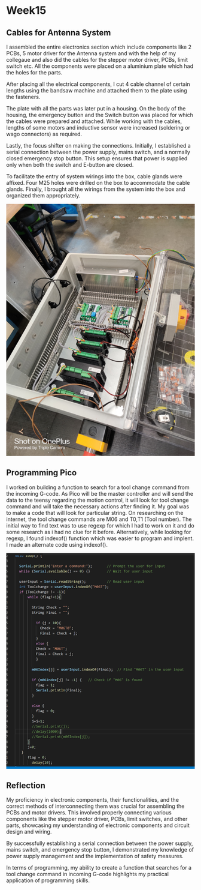 # Week15

## Cables for Antenna System

I assembled the entire electronics section which include components like 2 PCBs, 5 motor driver for the Antenna system and with the help of my collegaue and also did the cables for the stepper motor driver, PCBs, limit switch etc. All the components were placed on a aluminium plate which had the holes for the parts. 

After placing all the electrical components, I cut 4 cable channel of certain lengths using the bandsaw machine and attached them to the plate using the fasteners. 

The plate with all the parts was later put in a housing. On the body of the housing, the emergency button and the Switch button was placed for which the cables were prepared and attached. While working with the cables, lengths of some motors and inductive sensor were increased (soldering or wago connectors) as required. 

Lastly, the focus shifter on making the connections. Initially, I established a serial connection between the power supply, mains switch, and a normally closed emergency stop button. This setup ensures that power is supplied only when both the switch and E-button are closed.

To facilitate the entry of system wirings into the box, cable glands were affixed. Four M25 holes were drilled on the box to accommodate the cable glands. Finally, I brought all the wirings from the system into the box and organized them appropriately.

![](Cables_for%20_antenna.jpg "")

## Programming Pico

I worked on building a function to search for a tool change command from the incoming G-code. As Pico will be the master controller and will send the data to the teensy regarding the motion control, it will look for tool change command and will take the necessary actions after finding it. 
My goal was to make a code that will look for particular string. On researching on the internet, the tool change commands are M06 and T0,T1 (Tool number). The initial way to find text was to use regexp for which I had to work on it and do some research as i had no clue for it before. 
Alternatively, while looking for regexp, I found indexof() function which was easier to program and implent. 
I made an alternate code using indexof(). 

![](codesnipet.png "")

## Reflection

My proficiency in electronic components, their functionalities, and the correct methods of interconnecting them was crucial for assembling the PCBs and motor drivers. This involved properly connecting various components like the stepper motor driver, PCBs, limit switches, and other parts, showcasing my understanding of electronic components and circuit design and wiring.

By successfully establishing a serial connection between the power supply, mains switch, and emergency stop button, I demonstrated my knowledge of power supply management and the implementation of safety measures.

In terms of programming, my ability to create a function that searches for a tool change command in incoming G-code highlights my practical application of programming skills.
